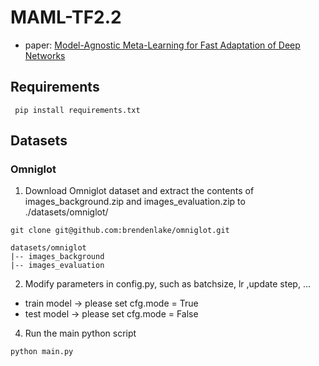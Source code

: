 # MAML-TF2.2

  * paper: [Model-Agnostic Meta-Learning for Fast Adaptation of Deep Networks](https://arxiv.org/abs/1703.03400)

## Requirements

``` pip install requirements.txt```

## Datasets
### Omniglot
1. Download Omniglot dataset and extract the contents of images_background.zip and images_evaluation.zip to ./datasets/omniglot/
```
git clone git@github.com:brendenlake/omniglot.git
```
```
datasets/omniglot
|-- images_background
|-- images_evaluation
```
2. Modify parameters in config.py, such as batchsize, lr ,update step, ...
  - train model -> please set cfg.mode = True
  - test model -> please set cfg.mode = False
4. Run the main python script
```
python main.py
```

